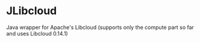 JLibcloud
=========

Java wrapper for Apache's Libcloud
(supports only the compute part so far and uses Libcloud 0.14.1)
